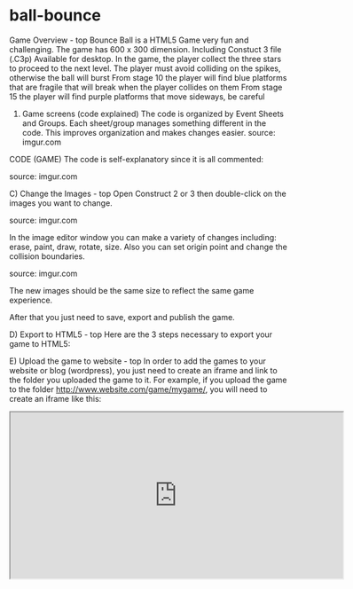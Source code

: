 # ball-bounce
 
Game Overview - top
Bounce Ball is a HTML5 Game very fun and challenging.
The game has 600 x 300 dimension.
Including Constuct 3 file (.C3p)
Available for desktop.
In the game, the player collect the three stars to proceed to the next level.
The player must avoid colliding on the spikes, otherwise the ball will burst
From stage 10 the player will find blue platforms that are fragile that will break when the player collides on them
From stage 15 the player will find purple platforms that move sideways, be careful

1) Game screens (code explained)
The code is organized by Event Sheets and Groups. Each sheet/group manages something different in the code.
This improves organization and makes changes easier.
source: imgur.com

CODE (GAME)
The code is self-explanatory since it is all commented:

source: imgur.com

C) Change the Images - top
Open Construct 2 or 3 then double-click on the images you want to change.

source: imgur.com

In the image editor window you can make a variety of changes including: erase, paint, draw, rotate, size. Also you can set origin point and change the collision boundaries.

source: imgur.com

The new images should be the same size to reflect the same game experience.


After that you just need to save, export and publish the game.

D) Export to HTML5 - top
Here are the 3 steps necessary to export your game to HTML5:



E) Upload the game to website - top
In order to add the games to your website or blog (wordpress), you just need to create an iframe and link to the folder you uploaded the game to it. For example, if you upload the game to the folder http://www.website.com/game/mygame/, you will need to create an iframe like this:

<iframe src="http://www.website.com/game/mygame/" width="600" height="300"></ifame>

Where the SRC is the folder where you upload the game
WIDTH is how wide you want the game to be in the page.
HEIGHT is how tall you want the game to be in the page.

